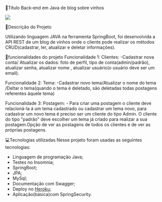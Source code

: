 📌Título
Back-end em Java de blog sobre vinhos

<img src="https://user-images.githubusercontent.com/104438961/199852091-fb90e4ec-7894-43ad-a259-7a56a63874ba.gif" >

📌Descrição do Projeto

Utilizando linguagem JAVA na ferramenta SpringBoot, foi desenvolvida a API REST de um blog de vinhos onde o cliente pode realizar os métodos CRUD(cadastrar, ler, atualizar e deletar informações).

🔨funcionalidades do projeto
Funcionalidade 1: Clientes: -Cadastrar nova conta/ Atualizar os dados: foto de perfil, tipo de conta(admin/padrão), atualizar senha, atualizar nome , atualizar usuário(o usuário deve ser um email).

Funcionalidade 2: Tema: -Cadastrar novo tema/Atualizar o nome do tema /Deltar o tema(quando o tema é deletado, são deletadas todas postagens referentes áquele tema) 

Funcionalidade 3: Postagem: - Para criar uma postagem o cliente deve relacioná-la á um tema cadastrado ou cadastrar um tema novo, para cadastrar um novo tema é preciso ser um cliente do tipo Admin. O cliente do tipo "padrão" deve escolher um tema já criado para realizar a sua postagem.Opção de ver as postagens de todos os clientes e de ver as próprias postagens.

💻Tecnologias utilizadas
Nesse projeto foram usadas as seguintes tecnologias:

- Linguagem de programação Java;
- Testes no Insomnia;
- SpringBoot;
- JPA;
- MySql;
- Documentação com Swagger;
- Deploy no [Heroku](https://dinisialtda.herokuapp.com/swagger-ui/index.html#/);
- Aplicação(básica)com SpringSecurity.



